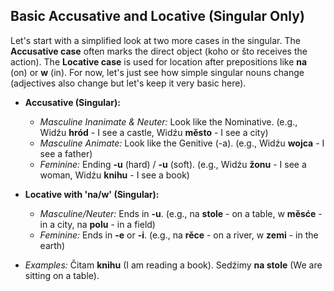## Basic Accusative and Locative (Singular Only)

Let's start with a simplified look at two more cases in the singular. The __Accusative case__ often marks the direct object (koho or što receives the action). The __Locative case__ is used for location after prepositions like __na__ (on) or __w__ (in). For now, let's just see how simple singular nouns change (adjectives also change but let's keep it very basic here).

*   __Accusative (Singular):__
    
    *   _Masculine Inanimate &amp; Neuter:_ Look like the Nominative. (e.g., Widźu __hród__ - I see a castle, Widźu __město__ - I see a city)
    *   _Masculine Animate:_ Look like the Genitive (-a). (e.g., Widźu __wojca__ - I see a father)
    *   _Feminine:_ Ending __-u__ (hard) / __-u__ (soft). (e.g., Widźu __žonu__ - I see a woman, Widźu __knihu__ - I see a book)
    
    
    
*   __Locative with 'na/w' (Singular):__
    
    *   _Masculine/Neuter:_ Ends in __-u__. (e.g., na __stole__ - on a table, w __měsće__ - in a city, na __polu__ - in a field)
    *   _Feminine:_ Ends in __-e__ or __-i__. (e.g., na __rěce__ - on a river, w __zemi__ - in the earth)
    
    
    
*   _Examples:_ Čitam __knihu__ (I am reading a book). Sedźimy __na stole__ (We are sitting on a table).